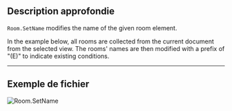 ## Description approfondie
`Room.SetName` modifies the name of the given room element.

In the example below, all rooms are collected from the current document from the selected view. The rooms' names are then modified with a prefix of "(E)" to indicate existing conditions.
___
## Exemple de fichier

![Room.SetName](./Revit.Elements.Room.SetName_img.jpg)
